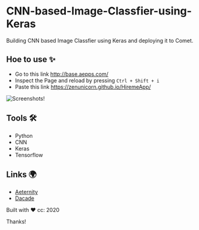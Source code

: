 # CNN-based-Image-Classfier-using-Keras
Building CNN based Image Classfier using Keras and deploying it to Comet.

## Hoe to use ✨

* Go to this link http://base.aepps.com/
* Inspect the Page and reload by pressing `Ctrl + Shift + i` 
* Paste this link https://zenunicorn.github.io/HiremeApp/

![Screenshots!](/img/download2.png "Screenshots")

## Tools 🛠 
- Python
- CNN
- Keras
- Tensorflow

## Links 🌍 
- [Aeternity](www.aeternity.com)
- [Dacade](www.dacade.org)

Built with ❤️  cc: 2020

Thanks!
